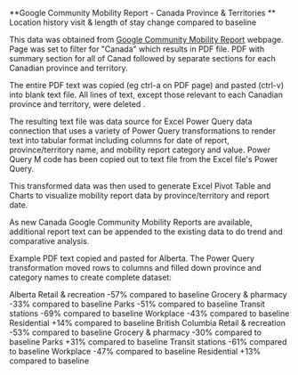 **Google Community Mobility Report - Canada Province & Territories **
Location history visit & length of stay change compared to baseline 

This data was obtained from <a href="https://www.google.com/covid19/mobility/">Google Community Mobility Report</a> webpage. Page was set to filter for "Canada" which results in PDF file. PDF with summary section for all of Canad followed by separate sections for each Canadian province and territory.

The entire PDF text was copied (eg ctrl-a on PDF page) and pasted (ctrl-v) into blank text file. All lines of text, except those relevant to each Canadian province and territory, were deleted . 

The resulting text file was data source for Excel Power Query data connection that uses a variety of Power Query transformations to render text into tabular format including columns for date of report, province/territory name, and mobility report category and value. Power Query M code has been copied out to text file from the Excel file's Power Query.

This transformed data was then used to generate Excel Pivot Table and Charts to visualize mobility report data by province/territory and report date.

As new Canada Google Community Mobility Reports are available, additional report text can be appended to the existing data to do trend and comparative analysis.

Example PDF text copied and pasted for Alberta. The Power Query transformation moved rows to columns and filled down province and category names to create complete dataset:

Alberta
Retail & recreation
-57% compared to baseline
Grocery & pharmacy
-33% compared to baseline
Parks
-51% compared to baseline
Transit stations
-69% compared to baseline
Workplace
-43% compared to baseline
Residential
+14% compared to baseline
British Columbia
Retail & recreation
-53% compared to baseline
Grocery & pharmacy
-30% compared to baseline
Parks
+31% compared to baseline
Transit stations
-61% compared to baseline
Workplace
-47% compared to baseline
Residential
+13% compared to baseline